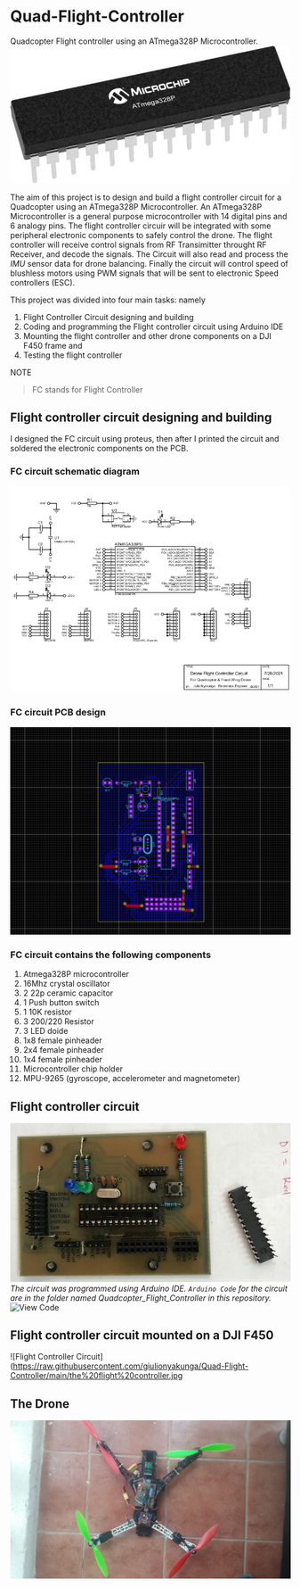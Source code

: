 # Quad-Flight-Controller
Quadcopter Flight controller using an ATmega328P Microcontroller.
![Picture of ATmega328P](https://raw.githubusercontent.com/giulionyakunga/Quad-Flight-Controller/main/ATmega328P.jpg)

The aim of this project is to design and build a flight controller circuit for a Quadcopter using an ATmega328P Microcontroller. An ATmega328P Microcontroller is a general purpose microcontroller with 14 digital pins and 6 analogy pins.
The flight controller circuir will be integrated with some peripheral electronic components to safely control the drone. The flight controller will receive control signals from RF Transimitter throught RF Receiver, and decode the signals. The Circuit will also read and process the *IMU* sensor data for drone balancing. Finally the circuit will control speed of blushless motors using PWM signals that will be sent to electronic Speed controllers (ESC).

This project was divided into four main tasks: namely
  1. Flight Controller Circuit designing and building
  2. Coding and programming the Flight controller circuit using Arduino IDE
  3. Mounting the flight controller and other drone components on a DJI F450 frame and
  4. Testing the flight controller 

NOTE
> FC stands for Flight Controller

## Flight controller circuit designing and building
I designed the FC circuit using proteus, then after I printed the circuit and soldered the electronic components on the PCB.
### FC circuit schematic diagram
![Flight Controller Schematic Circuit Diagram](https://raw.githubusercontent.com/giulionyakunga/Quad-Flight-Controller/main/Flight%20Controller%20Schematic%20Circuit%20Diagram.png)
### FC circuit PCB design
![Flight Controller PCB Design](https://raw.githubusercontent.com/giulionyakunga/Quad-Flight-Controller/main/Flight%20Controller%20PCB%20Design.jpg)

### FC circuit contains the following components
1. Atmega328P microcontroller
2. 16Mhz crystal oscillator
3. 2 22p ceramic capacitor
4. 1 Push button switch
5. 1 10K resistor
6. 3 200/220 Resistor
7. 3 LED doide
8. 1x8 female pinheader
9. 2x4 female pinheader
10. 1x4 female pinheader
11. Microcontroller chip holder
12. MPU-9265 (gyroscope, accelerometer and magnetometer)

## Flight controller circuit
![Flight Controller Circuit](https://raw.githubusercontent.com/giulionyakunga/Quad-Flight-Controller/main/Drone%20Circuit%204%20(edited).jpeg)
*The circuit was programmed using Arduino IDE. ```Arduino Code``` for the circuit are in the folder named Quadcopter_Flight_Controller in this repository.* ![View Code](https://github.com/giulionyakunga/Quad-Flight-Controller/blob/main/Quadcopter_Flight_Controller/Quadcopter_Flight_Controller.ino)

## Flight controller circuit mounted on a DJI F450
![Flight Controller Circuit](https://raw.githubusercontent.com/giulionyakunga/Quad-Flight-Controller/main/the%20flight%20controller.jpg


## The Drone
![The Drone](https://raw.githubusercontent.com/giulionyakunga/Quad-Flight-Controller/main/the%20drone_3.jpg)
